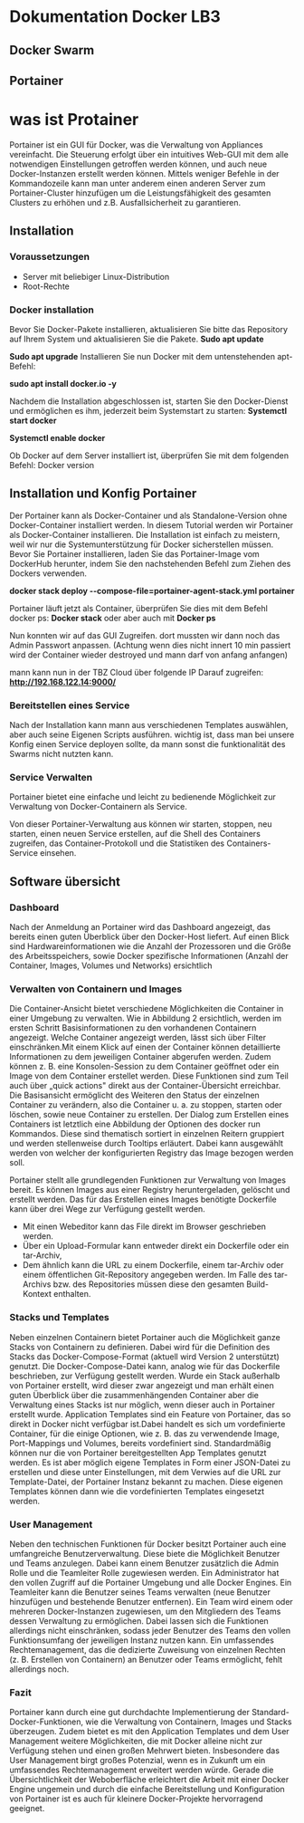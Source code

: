 # Dokumentation Docker LB3

## Docker Swarm

## Portainer

# was ist Protainer 
Portainer ist ein GUI für Docker, was die Verwaltung von Appliances vereinfacht. Die Steuerung erfolgt über ein intuitives Web-GUI mit dem alle notwendigen Einstellungen getroffen werden können, und auch neue Docker-Instanzen erstellt werden können. Mittels weniger Befehle in der Kommandozeile kann man unter anderem einen anderen Server zum Portainer-Cluster hinzufügen um die Leistungsfähigkeit des gesamten Clusters zu erhöhen und z.B. Ausfallsicherheit zu garantieren.

## Installation 

### Voraussetzungen 

- Server mit beliebiger Linux-Distribution 
- Root-Rechte 

### Docker installation 

Bevor Sie Docker-Pakete installieren, aktualisieren Sie bitte das Repository auf Ihrem System und aktualisieren Sie die Pakete.
**Sudo apt update**

**Sudo apt upgrade**
Installieren Sie nun Docker mit dem untenstehenden apt-Befehl:

**sudo apt install docker.io -y**

Nachdem die Installation abgeschlossen ist, starten Sie den Docker-Dienst und ermöglichen es ihm, jederzeit beim Systemstart zu starten:
**Systemctl start docker**

**Systemctl enable docker**

Ob Docker auf dem Server installiert ist, überprüfen Sie mit dem folgenden Befehl:
Docker version

## Installation und Konfig Portainer

Der Portainer kann als Docker-Container und als Standalone-Version ohne Docker-Container installiert werden. 
In diesem Tutorial werden wir Portainer als Docker-Container installieren. Die Installation ist  einfach zu meistern, weil wir nur die Systemunterstützung für Docker sicherstellen müssen. Bevor Sie Portainer installieren, laden Sie das Portainer-Image vom DockerHub herunter, indem Sie den nachstehenden Befehl zum Ziehen des Dockers verwenden.

**docker stack deploy --compose-file=portainer-agent-stack.yml portainer**

Portainer läuft jetzt als Container, überprüfen Sie dies mit dem Befehl docker ps:
**Docker stack**
oder aber auch mit 
**Docker ps**

Nun  konnten wir auf das GUI Zugreifen. dort mussten wir dann noch das Admin Passwort anpassen. (Achtung wenn dies nicht innert 10 min passiert wird der Container wieder destroyed und mann darf von anfang anfangen)

mann kann nun in der TBZ Cloud über folgende IP Darauf zugreifen:
**http://192.168.122.14:9000/**

### Bereitstellen eines Service

Nach der Installation kann mann aus verschiedenen Templates auswählen, aber auch seine Eigenen Scripts ausführen. 
wichtig ist, dass man bei unsere Konfig einen Service deployen sollte, da mann sonst die funktionalität des Swarms nicht nutzten kann. 

### Service Verwalten
Portainer bietet eine einfache und leicht zu bedienende Möglichkeit zur Verwaltung von Docker-Containern als Service.

Von dieser Portainer-Verwaltung aus können wir starten, stoppen, neu starten, einen neuen Service erstellen, auf die Shell des Containers zugreifen, das Container-Protokoll und die Statistiken des Containers-Service einsehen.

## Software übersicht

### Dashboard
Nach der Anmeldung an Portainer wird das Dashboard angezeigt, das bereits einen guten Überblick über den Docker-Host liefert. Auf einen Blick sind Hardwareinformationen wie die Anzahl der Prozessoren und die Größe des Arbeitsspeichers, sowie Docker spezifische Informationen (Anzahl der Container, Images, Volumes und Networks) ersichtlich

### Verwalten von Containern und Images
Die Container-Ansicht bietet verschiedene Möglichkeiten die Container in einer Umgebung zu verwalten. Wie in Abbildung 2 ersichtlich, werden im ersten Schritt Basisinformationen zu den vorhandenen Containern angezeigt. Welche Container angezeigt werden, lässt sich über Filter einschränken.Mit einem Klick auf einen der Container können detaillierte Informationen zu dem jeweiligen Container abgerufen werden. Zudem können z. B. eine Konsolen-Session zu dem Container geöffnet oder ein Image von dem Container erstellet werden. Diese Funktionen sind zum Teil auch über „quick actions" direkt aus der Container-Übersicht erreichbar. Die Basisansicht ermöglicht des Weiteren den Status der einzelnen Container zu verändern, also die Container u. a. zu stoppen, starten oder löschen, sowie neue Container zu erstellen. Der Dialog zum Erstellen eines Containers ist letztlich eine Abbildung der Optionen des docker run Kommandos. Diese sind thematisch sortiert in einzelnen Reitern gruppiert und werden stellenweise durch Tooltips erläutert. Dabei kann ausgewählt werden von welcher der konfigurierten Registry das Image bezogen werden soll.

Portainer stellt alle grundlegenden Funktionen zur Verwaltung von Images bereit. Es können Images aus einer Registry heruntergeladen, gelöscht und erstellt werden. Das für das Erstellen eines Images benötigte Dockerfile kann über drei Wege zur Verfügung gestellt werden.

- Mit einen Webeditor kann das File direkt im Browser geschrieben werden. 
- Über ein Upload-Formular kann entweder direkt ein Dockerfile oder ein tar-Archiv, 
- Dem ähnlich kann die URL zu einem Dockerfile, einem tar-Archiv oder einem öffentlichen Git-Repository angegeben werden. Im Falle des tar-Archivs bzw. des Repositories müssen diese den gesamten Build-Kontext enthalten.

### Stacks und Templates

Neben einzelnen Containern bietet Portainer auch die Möglichkeit ganze Stacks von Containern zu definieren. Dabei wird für die Definition des Stacks das Docker-Compose-Format (aktuell wird Version 2 unterstützt) genutzt. Die Docker-Compose-Datei kann, analog wie für das Dockerfile beschrieben, zur Verfügung gestellt werden. Wurde ein Stack außerhalb von Portainer erstellt, wird dieser zwar angezeigt und man erhält einen guten Überblick über die zusammenhängenden Container aber die Verwaltung eines Stacks ist nur möglich, wenn dieser auch in Portainer erstellt wurde. 
Application Templates sind ein Feature von Portainer, das so direkt in Docker nicht verfügbar ist.Dabei handelt es sich um vordefinierte Container, für die einige Optionen, wie z. B. das zu verwendende Image, Port-Mappings und Volumes, bereits vordefiniert sind. Standardmäßig können nur die von Portainer bereitgestellten App Templates genutzt werden. Es ist aber möglich eigene Templates in Form einer JSON-Datei zu erstellen und diese unter Einstellungen, mit dem Verwies auf die URL zur Template-Datei, der Portainer Instanz bekannt zu machen. Diese eigenen Templates können dann wie die vordefinierten Templates eingesetzt werden.

### User Management 

Neben den technischen Funktionen für Docker besitzt Portainer auch eine umfangreiche Benutzerverwaltung. Diese biete die Möglichkeit Benutzer und Teams anzulegen. Dabei kann einem Benutzer zusätzlich die Admin Rolle und die Teamleiter Rolle zugewiesen werden. Ein Administrator hat den vollen Zugriff auf die Portainer Umgebung und alle Docker Engines. Ein Teamleiter kann die Benutzer seines Teams verwalten (neue Benutzer hinzufügen und bestehende Benutzer entfernen). Ein Team wird einem oder mehreren Docker-Instanzen zugewiesen, um den Mitgliedern des Teams dessen Verwaltung zu ermöglichen. Dabei lassen sich die Funktionen allerdings nicht einschränken, sodass jeder Benutzer des Teams den vollen Funktionsumfang der jeweiligen Instanz nutzen kann. Ein umfassendes Rechtemanagement, das die dedizierte Zuweisung von einzelnen Rechten (z. B. Erstellen von Containern) an Benutzer oder Teams ermöglicht, fehlt allerdings noch.


### Fazit 

Portainer kann durch eine gut durchdachte Implementierung der Standard-Docker-Funktionen, wie die Verwaltung von Containern, Images und Stacks überzeugen. Zudem bietet es mit den Application Templates und dem User Management weitere Möglichkeiten, die mit Docker alleine nicht zur Verfügung stehen und einen großen Mehrwert bieten. Insbesondere das User Management birgt großes Potenzial, wenn es in Zukunft um ein umfassendes Rechtemanagement erweitert werden würde. Gerade die Übersichtlichkeit der Weboberfläche erleichtert die Arbeit mit einer Docker Engine ungemein und durch die einfache Bereitstellung und Konfiguration von Portainer ist es auch für kleinere Docker-Projekte hervorragend geeignet.





